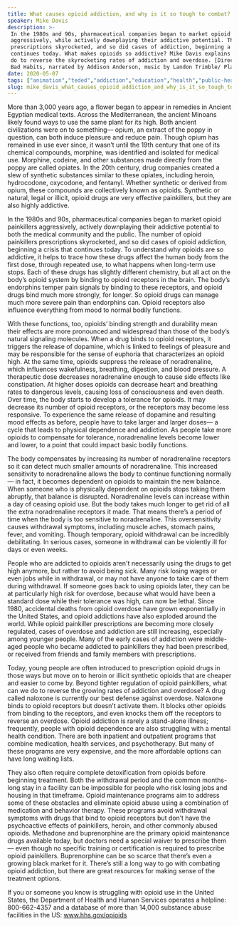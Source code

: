 ```yaml
---
title: What causes opioid addiction, and why is it so tough to combat?
speaker: Mike Davis
description: >-
 In the 1980s and 90s, pharmaceutical companies began to market opioid painkillers
 aggressively, while actively downplaying their addictive potential. The number of
 prescriptions skyrocketed, and so did cases of addiction, beginning a crisis that
 continues today. What makes opioids so addictive? Mike Davis explains what we can
 do to reverse the skyrocketing rates of addiction and overdose. [Directed by Good
 Bad Habits, narrated by Addison Anderson, music by Landon Trimble/ Playdate].
date: 2020-05-07
tags: ["animation","teded","addiction","education","health","public-health","healthcare","brain","health-care","mental-health","science","biology"]
slug: mike_davis_what_causes_opioid_addiction_and_why_is_it_so_tough_to_combat
---
```


More than 3,000 years ago, a flower began to appear in remedies in Ancient Egyptian
medical texts. Across the Mediterranean, the ancient Minoans likely found ways to use 
the same plant for its high. Both ancient civilizations were on to something— opium, an
extract of the poppy in question, can both induce pleasure and reduce pain. Though opium
has remained in use ever since, it wasn’t until the 19th century that one of its
chemical compounds, morphine, was identified and isolated for medical use. Morphine,
codeine, and other substances made directly from the poppy are called opiates. In the
20th century, drug companies created a slew of synthetic substances similar to these
opiates, including heroin, hydrocodone, oxycodone, and fentanyl. Whether synthetic or
derived from opium, these compounds are collectively known as opioids. Synthetic or
natural, legal or illicit, opioid drugs are very effective painkillers, but they are also
highly addictive.

In the 1980s and 90s, pharmaceutical companies began to market opioid painkillers
aggressively, actively downplaying their addictive potential to both the medical
community and the public. The number of opioid painkillers prescriptions skyrocketed,
and so did cases of opioid addiction, beginning a crisis that continues today. To
understand why opioids are so addictive, it helps to trace how these drugs affect the
human body from the first dose, through repeated use, to what happens when long-term use
stops. Each of these drugs has slightly different chemistry, but all act on the body’s
opioid system by binding to opioid receptors in the brain. The body’s endorphins temper
pain signals by binding to these receptors, and opioid drugs bind much more strongly,
for longer. So opioid drugs can manage much more severe pain than endorphins can. Opioid
receptors also influence everything from mood to normal bodily functions.

With these functions, too, opioids’ binding strength and durability mean their effects 
are more pronounced and widespread than those of the body’s natural signaling
molecules. When a drug binds to opioid receptors, it triggers the release of dopamine,
which is linked to feelings of pleasure and may be responsible for the sense of euphoria 
that characterizes an opioid high. At the same time, opioids suppress the release of
noradrenaline, which influences wakefulness, breathing, digestion, and blood pressure. A
therapeutic dose decreases noradrenaline enough to cause side effects like constipation.
At higher doses opioids can decrease heart and breathing rates to dangerous levels,
causing loss of consciousness and even death. Over time, the body starts to develop a
tolerance for opioids. It may decrease its number of opioid receptors, or the receptors
may become less responsive. To experience the same release of dopamine and resulting mood
effects as before, people have to take larger and larger doses— a cycle that leads to
physical dependence and addiction. As people take more opioids to compensate for
tolerance, noradrenaline levels become lower and lower, to a point that could impact 
basic bodily functions.

The body compensates by increasing its number of noradrenaline receptors so it can detect
much smaller amounts of noradrenaline. This increased sensitivity to noradrenaline
allows the body to continue functioning normally— in fact, it becomes dependent on
opioids to maintain the new balance. When someone who is physically dependent on opioids
stops taking them abruptly, that balance is disrupted. Noradrenaline levels can increase 
within a day of ceasing opioid use. But the body takes much longer to get rid of all the
extra noradrenaline receptors it made. That means there’s a period of time when the body
is too sensitive to noradrenaline. This oversensitivity causes withdrawal symptoms,
including muscle aches, stomach pains, fever, and vomiting. Though temporary, opioid
withdrawal can be incredibly debilitating. In serious cases, someone in withdrawal can
be violently ill for days or even weeks.

People who are addicted to opioids aren't necessarily using the drugs to get high
anymore, but rather to avoid being sick. Many risk losing wages or even jobs while in
withdrawal, or may not have anyone to take care of them during withdrawal. If someone
goes back to using opioids later, they can be at particularly high risk for overdose,
because what would have been a standard dose while their tolerance was high, can now be
lethal. Since 1980, accidental deaths from opioid overdose have grown exponentially in
the United States, and opioid addictions have also exploded around the world. While
opioid painkiller prescriptions are becoming more closely regulated, cases of overdose
and addiction are still increasing, especially among younger people. Many of the early
cases of addiction were middle-aged people who became addicted to painkillers they had
been prescribed, or received from friends and family members with prescriptions.

Today, young people are often introduced to prescription opioid drugs in those ways but
move on to heroin or illicit synthetic opioids that are cheaper and easier to come by.
Beyond tighter regulation of opioid painkillers, what can we do to reverse the growing 
rates of addiction and overdose? A drug called naloxone is currently our best defense
against overdose. Naloxone binds to opioid receptors but doesn’t activate them. It blocks
other opioids from binding to the receptors, and even knocks them off the receptors to
reverse an overdose. Opioid addiction is rarely a stand-alone illness; frequently, people
with opioid dependence are also struggling with a mental health condition. There are both
inpatient and outpatient programs that combine medication, health services, and
psychotherapy. But many of these programs are very expensive, and the more affordable
options can have long waiting lists.

They also often require complete detoxification from opioids before beginning treatment.
Both the withdrawal period and the common months-long stay in a facility can be
impossible for people who risk losing jobs and housing in that timeframe. Opioid
maintenance programs aim to address some of these obstacles and eliminate opioid abuse 
using a combination of medication and behavior therapy. These programs avoid withdrawal
symptoms with drugs that bind to opioid receptors but don’t have the psychoactive
effects of painkillers, heroin, and other commonly abused opioids. Methadone and
buprenorphine are the primary opioid maintenance drugs available today, but doctors need
a special waiver to prescribe them— even though no specific training or certification is
required to prescribe opioid painkillers. Buprenorphine can be so scarce that there’s
even a growing black market for it. There’s still a long way to go with combating opioid
addiction, but there are great resources for making sense of the treatment
options.

If you or someone you know is struggling with opioid use in the United States, the
Department of Health and Human Services operates a helpline: 800-662-4357 and a database
of more than 14,000 substance abuse facilities in the US: www.hhs.gov/opioids

<!--
ad_duration=0
event="TED-Ed"
external_start_time=0
intro_duration=0
is_subtitle_required="False"
is_talk_featured="False"
language="en"
language_swap="False"
native_language="en"
number_of_related_talks=6
number_of_speakers=1
number_of_subtitled_videos=0
number_of_tags=12
number_of_talk_download_languages=10
number_of_talk_more_resources=0
number_of_talk_recommendations=0
number_of_talks_take_actions=0
post_ad_duration=0
published_timestamp="2020-05-08 14:54:46"
recording_date="2020-05-07"
speaker_is_published=0
speaker_name="Mike Davis"
talk_name="What causes opioid addiction, and why is it so tough to combat?"
talks_tags=["animation","teded","addiction","education","health","public-health","healthcare","brain","health-care","mental-health","science","biology"]
url_photo_talk="https://s3.amazonaws.com/talkstar-photos/uploads/051057b1-0203-4f2c-83bc-4624d09eb245/opioid_textless.jpg"
url_webpage="https://www.ted.com/talks/mike_davis_what_causes_opioid_addiction_and_why_is_it_so_tough_to_combat"
video_type_name="TED-Ed Original"
-->